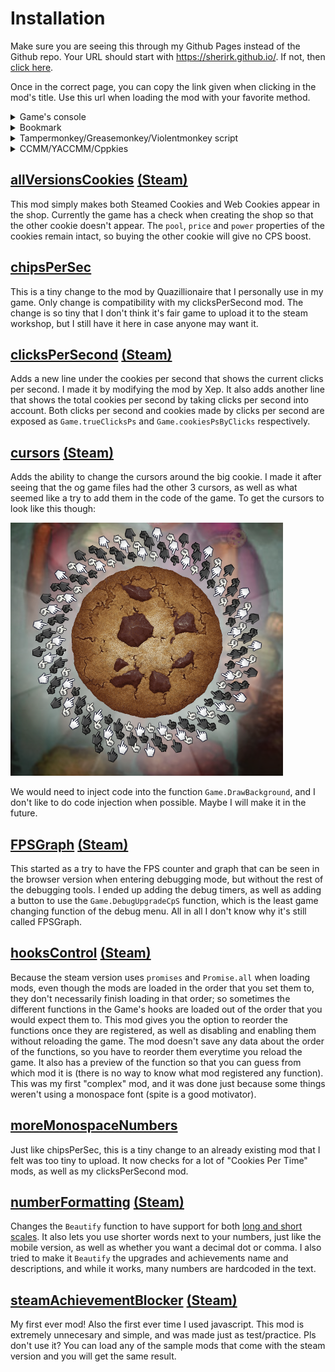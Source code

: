 # Installation
Make sure you are seeing this through my Github Pages instead of the Github repo. Your URL should start with https://sherirk.github.io/.
If not, then [click here](https://sherirk.github.io/CookieClickerProjects/mods).

Once in the correct page, you can copy the link given when clicking in the mod's title. Use this url when loading the mod with your favorite method.

<details><summary>Game's console</summary>
<pre>
Game.LoadMod('URL of the mod here, keep the quotes');
</pre>
</details>

<details><summary>Bookmark</summary>
<pre>
javascript: (function() {
    Game.LoadMod('URL of the mod here, keep the quotes');
}());
</pre>
</details>

<details><summary>Tampermonkey/Greasemonkey/Violentmonkey script</summary>
<pre>
// ==UserScript==
// @name NAME OF THE MOD
// @include http://orteil.dashnet.org/cookieclicker/
// @include https://orteil.dashnet.org/cookieclicker/
// @include http://orteil.dashnet.org/cookieclicker/beta/
// @include https://orteil.dashnet.org/cookieclicker/beta/
// @grant none
// ==/UserScript==

(function() {
    const checkReady = setInterval(function() {
        if (typeof Game.ready !== 'undefined' && Game.ready) {
            Game.LoadMod('URL of the mod here, keep the quotes');
            clearInterval(checkReady);
        }
    }, 1000);
})();
</pre>
</details>

<details><summary>CCMM/YACCMM/Cppkies</summary>
<p>

Use the URL you got without any changes.

</p>
</details>

## [allVersionsCookies](allVersionsCookies/main.js) [(Steam)](https://steamcommunity.com/sharedfiles/filedetails/?id=2979394125)
This mod simply makes both Steamed Cookies and Web Cookies appear in the shop. Currently the game has a check when creating the shop so that the other cookie doesn't appear. The `pool`, `price` and `power` properties of the cookies remain intact, so buying the other cookie will give no CPS boost.

## [chipsPerSec](chipsPerSec/main.js)
This is a tiny change to the mod by Quazillionaire that I personally use in my game. Only change is compatibility with my clicksPerSecond mod. The change is so tiny that I don't think it's fair game to upload it to the steam workshop, but I still have it here in case anyone may want it.

## [clicksPerSecond](clicksPerSecond/main.js) [(Steam)](https://steamcommunity.com/sharedfiles/filedetails/?id=2985170770)
Adds a new line under the cookies per second that shows the current clicks per second. I made it by modifying the mod by Xep. It also adds another line that shows the total cookies per second by taking clicks per second into account. Both clicks per second and cookies made by clicks per second are exposed as `Game.trueClicksPs` and `Game.cookiesPsByClicks` respectively.

## [cursors](cursors/main.js) [(Steam)](https://steamcommunity.com/sharedfiles/filedetails/?id=2979037184)
Adds the ability to change the cursors around the big cookie. I made it after seeing that the og game files had the other 3 cursors, as well as what seemed like a try to add them in the code of the game. To get the cursors to look like this though:

![alternating cursors around the big cookie](cursors/thumbnail.png)

We would need to inject code into the function `Game.DrawBackground`, and I don't like to do code injection when possible. Maybe I will make it in the future.

## [FPSGraph](FPSGraph/main.js) [(Steam)](https://steamcommunity.com/sharedfiles/filedetails/?id=2979037404)
This started as a try to have the FPS counter and graph that can be seen in the browser version when entering debugging mode, but without the rest of the debugging tools. I ended up adding the debug timers, as well as adding a button to use the `Game.DebugUpgradeCpS` function, which is the least game changing function of the debug menu. All in all I don't know why it's still called FPSGraph.

## [hooksControl](hooksControl/main.js) [(Steam)](https://steamcommunity.com/sharedfiles/filedetails/?id=2980460504)
Because the steam version uses `promises` and `Promise.all` when loading mods, even though the mods are loaded in the order that you set them to, they don't necessarily finish loading in that order; so sometimes the different functions in the Game's hooks are loaded out of the order that you would expect them to. This mod gives you the option to reorder the functions once they are registered, as well as disabling and enabling them without reloading the game. The mod doesn't save any data about the order of the functions, so you have to reorder them everytime you reload the game. It also has a preview of the function so that you can guess from which mod it is (there is no way to know what mod registered any function). This was my first "complex" mod, and it was done just because some things weren't using a monospace font (spite is a good motivator).

## [moreMonospaceNumbers](moreMonospaceNumbers/main.js)
Just like chipsPerSec, this is a tiny change to an already existing mod that I felt was too tiny to upload. It now checks for a lot of "Cookies Per Time" mods, as well as my clicksPerSecond mod.

## [numberFormatting](numberFormatting/main.js) [(Steam)](https://steamcommunity.com/sharedfiles/filedetails/?id=2979037468)
Changes the `Beautify` function to have support for both [long and short scales](https://en.wikipedia.org/wiki/Long_and_short_scales). It also lets you use shorter words next to your numbers, just like the mobile version, as well as whether you want a decimal dot or comma.
I also tried to make it `Beautify` the upgrades and achievements name and descriptions, and while it works, many numbers are hardcoded in the text.

## [steamAchievementBlocker](steamAchievementBlocker/main.js) [(Steam)](https://steamcommunity.com/sharedfiles/filedetails/?id=2979037504)
My first ever mod! Also the first ever time I used javascript. This mod is extremely unnecesary and simple, and was made just as test/practice. Pls don't use it? You can load any of the sample mods that come with the steam version and you will get the same result.
